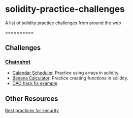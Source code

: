 # solidity-practice-challenges
A list of solidity practice challenges from around the web

==========

## Challenges

### [Chainshot](https://www.chainshot.com)
- [Calendar Scheduler](https://www.chainshot.com/challenges/5b74a4ebd9f9970a465ebd40). Practice using arrays in solidity.
- [Banana Calculator](https://www.chainshot.com/challenges/5b8332b6d9f99799d09d5bdf). Practice creating functions in solidity.
- [DAO hack fix example]().


## Other Resources
[Best practices for security](https://consensys.github.io/smart-contract-best-practices/)

